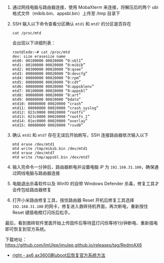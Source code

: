 1. 通过网线电脑与路由器连接，使用 MobaXterm 来连接，将解压后的两个 ubi 格式文件（mibib.bin、appsbl.bin）上传至 /tmp 目录下
2. SSH 输入以下命令查看分区确认 `mtd1` 和 `mtd7` 的分区是否存在

    `cat /proc/mtd`

    会出现以下详细列表：
    ````
    root@lede:~# cat /proc/mtd
    dev: size erasesize name
    mtd0: 00100000 00020000 “0:sbl1”
    mtd1: 00100000 00020000 “0:mibib”
    mtd2: 00300000 00020000 “0:qsee”
    mtd3: 00080000 00020000 “0:devcfg”
    mtd4: 00080000 00020000 “0:rpm”
    mtd5: 00080000 00020000 “0:cdt”
    mtd6: 00080000 00020000 “0:appsblenv”
    mtd7: 00100000 00020000 “0:appsbl”
    mtd8: 00080000 00020000 “0:art”
    mtd9: 00080000 00020000 “bdata”
    mtd10: 00080000 00020000 “crash”
    mtd11: 00080000 00020000 “crash_syslog”
    mtd12: 023c0000 00020000 “rootfs”
    mtd13: 023c0000 00020000 “rootfs_1”
    mtd14: 01ec0000 00020000 “overlay”
    mtd15: 00080000 00020000 “rsvd0”
    ````
3. 确认 `mtd1` 和 `mtd7` 存在无误后开始刷写，SSH 连接路由器依次输入以下
    ```
    mtd erase /dev/mtd1
    mtd write /tmp/mibib.bin /dev/mtd1
    mtd erase /dev/mtd7
    mtd write /tmp/appsbl.bin /dev/mtd7
    ```

4. 输入完命令一分钟后，路由器断电并设置电脑 iP 为 `192.168.31.100`，确保通过网线电脑与路由器连接
5. 电脑退出杀毒软件以及 Win10 的自带 Windows Defender 杀毒，修复工具才会传包给路由器修复
6. 打开小米路由修复工具，按住路由器 Reset 开机后修复工具选择 `192.168.31.100` 的网卡，修复进入救砖待机界面，再次断电，重新按住 Reset 键插电橙灯闪烁后松手。

最后，看到救砖软件里面开始上传固件后等待蓝灯闪烁等待1分钟断电、重新插电即可恢复到官方系统。

下载地址：https://github.com/ImUlee/imulee.github.io/releases/tag/RedmiAX6

- [right - ax6 ax3600刷uboot后恢复官方系统方法](https://www.right.com.cn/forum/forum.php?mod=viewthread&tid=8236039&extra=&highlight=uboot&page=1)